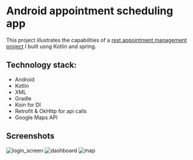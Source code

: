 # Android appointment scheduling app
This project illustrates the capabilities of a <a href="https://github.com/tudorsi/rest_appointment_management_app">rest appointment management project</a> I built usng Kotlin and spring.
## Technology stack:
* Android
* Kotlin
* XML
* Gradle
* Koin for DI
* Retrofit & OkHttp for api calls
* Google Maps API

## Screenshots
![login_screen](https://github.com/tudorsi/appointment_management_app/assets/36607366/b94911d5-9602-4acf-a781-88db4d188ada)
![dashboard](https://github.com/tudorsi/appointment_management_app/assets/36607366/77768a35-64fd-4441-8028-d90b05bf2c83)
![map](https://github.com/tudorsi/appointment_management_app/assets/36607366/7d64cb3f-0821-42cf-845a-3d2ab7a4eea4)

